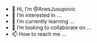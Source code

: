 - 👋 Hi, I’m @AnesJusupovic
- 👀 I’m interested in ...
- 🌱 I’m currently learning ...
- 💞️ I’m looking to collaborate on ...
- 📫 How to reach me ...

<!---
AnesJusupovic/AnesJusupovic is a ✨ special ✨ repository because its `README.md` (this file) appears on your GitHub profile.
You can click the Preview link to take a look at your changes.
--->
